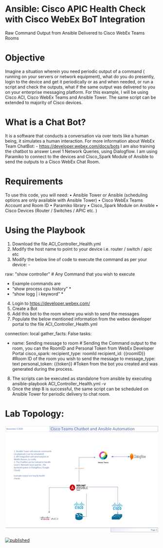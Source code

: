 # Ansible: Cisco APIC Health Check with Cisco WebEx BoT Integration

Raw Command Output from Ansible Delivered to Cisco WebEx Teams Rooms

# Objective
Imagine a situation wherein you need periodic output of a command ( running on your servers or network equipment), what do you do presently, login to the device and get it periodically or as and when needed, or run a script and check the outputs, what if the same output was delivered to you on your enterprise messaging platform. For this example, I will be using Cisco ACI, Cisco WebEx Teams and Ansible Tower. The same script can be extended to majority of Cisco devices. 

# What is a Chat Bot?
It is a software that conducts a conversation via over texts like a human being, it simulates a human interaction. For more information about WebEx Team ChatBot: -
https://developer.webex.com/docs/bots
I am also training the chatbot to answer Level 1 Network Queries, using Dialogflow.
I am using Paramiko to connect to the devices and Cisco_Spark Module of Ansible to send the outputs to a Cisco WebEx Chat Room.

# Requirements
To use this code, you will need:
•	Ansible Tower or Ansible (scheduling options are only available with Ansible Tower)
•	Cisco WebEx Teams Account and Room ID
•	Paramiko library 
•	Cisco_Spark Module on Ansible 
•	Cisco Devices (Router / Switches / APIC etc. )

# Using the Playbook
1.	Download the file ACI_Controller_Health.yml
2.	Modify the host name to point to your device i.e. router / switch / apic etc 
3.	Modify the below line of code to execute the command as per your device: -

 raw: "show controller" # Any Command that you wish to execute 
* Example commands are 
* “show process cpu history” * 
* “show logg | i keyword” *

4.	Login to  https://developer.webex.com/
5.	Create a Bot 
6.	Add this bot to the room where you wish to send the messages
7.	Populate the below mentioned information from the webex developer portal to the file ACI_Controller_Health.yml

connection: local
gather_facts: False
tasks:
- name: Sending message to room # Sending the Command output to the room, you can the RoomID and Personal Token from WebEx Developer Portal
cisco_spark:
recipient_type: roomId
recipient_id: {{roomID}} #Room ID of the room you wish to send the message to
message_type: text
personal_token: {{token}} #Token from the bot you created and was generated during the process.

8.	The scripts can be executed as standalone from ansible by executing ansible-playbook ACI_Controller_Health.yml -v 
9.	Once the step 8 is successful, the same script can be scheduled on Ansible Tower for periodic delivery to chat room.

# Lab Topology:
 
 ![alt text](https://github.com/mayanknauni/Ansible_HealthCheck_BoT/blob/master/ChatBot2.0.jpg?raw=true)


[![published](https://static.production.devnetcloud.com/codeexchange/assets/images/devnet-published.svg)](https://developer.cisco.com/codeexchange/github/repo/mayanknauni/Ansible_HealthCheck_BoT)
